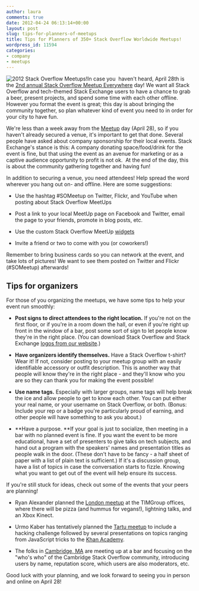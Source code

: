 ```yaml
---
author: laura
comments: true
date: 2012-04-24 06:13:14+00:00
layout: post
slug: tips-for-planners-of-meetups
title: Tips for Planners of 350+ Stack Overflow Worldwide Meetups!
wordpress_id: 11594
categories:
- company
- meetups
---
```


![2012 Stack Overflow Meetups!](/blog/images/2012-04-24-tips-for-planners-of-meetups/meetup-2012.png)In case you  haven't heard, April 28th is the [2nd annual Stack Overflow Meetup Everywhere](http://blog.stackoverflow.com/2012/03/stack-overflow-meetup-everywhere-april-28-2012/) day! We want all Stack Overflow and tech-themed Stack Exchange users to have a chance to grab a beer, present projects, and spend some time with each other offline. However you format the event is great; this day is about bringing the community together, so plan whatever kind of event you need to in order for your city to have fun.

We're less than a week away from the [Meetup](http://www.meetup.com/stackoverflow/) day (April 28), so if you haven't already secured a venue, it's important to get that done. Several people have asked about company sponsorship for their local events. Stack Exchange's stance is this: A company donating space/food/drink for the event is fine, but that using the event as an avenue for marketing or as a captive audience opportunity to profit is not ok.  At the end of the day, this is about the community gathering together and having fun!

In addition to securing a venue, you need attendees! Help spread the word wherever you hang out on- and offline. Here are some suggestions:



	
  * Use the hashtag #SOMeetup on Twitter, Flickr, and YouTube when posting about Stack Overflow MeetUps

	
  * Post a link to your local MeetUp page on Facebook and Twitter, email the page to your friends, promote in blog posts, etc.

	
  * Use the custom Stack Overflow MeetUp [widgets](http://www.meetup.com/stackoverflow/widgets)

	
  * Invite a friend or two to come with you (or coworkers!)


Remember to bring business cards so you can network at the event, and take lots of pictures! We want to see them posted on Twitter and Flickr (#SOMeetup) afterwards!


## Tips for organizers


For those of you organizing the meetups, we have some tips to help your event run smoothly:



	
  * **Post signs to direct attendees to the right location.** If you're not on the first floor, or if you're in a room down the hall, or even if you're right up front in the window of a bar, post some sort of sign to let people know they're in the right place. (You can download Stack Overflow and Stack Exchange [logos from our website](http://stackexchange.com/about/logos).)

	
  * **Have organizers identify themselves.** Have a Stack Overflow t-shirt? Wear it! If not, consider posting to your meetup group with an easily identifiable accessory or outfit description. This is another way that people will know they're in the right place - and they'll know who you are so they can thank you for making the event possible!

	
  * **Use name tags.** Especially with larger groups, name tags will help break the ice and allow people to get to know each other. You can put either your real name, or your username on Stack Overflow, or both. (Bonus: Include your rep or a badge you're particularly proud of earning, and other people will have something to ask you about.)

	
  * **Have a purpose. **If your goal is just to socialize, then meeting in a bar with no planned event is fine. If you want the event to be more educational, have a set of presenters to give talks on tech subjects, and hand out a program with the speakers' names and presentation titles as people walk in the door. (These don't have to be fancy - a half sheet of paper with a list of plain text is sufficient.) If it's a discussion group, have a list of topics in case the conversation starts to fizzle. Knowing what you want to get out of the event will help ensure its success.


If you're still stuck for ideas, check out some of the events that your peers are planning!

	
  * Ryan Alexander planned the [London meetup](http://www.meetup.com/stackoverflow/London-GB/642402/) at the TIMGroup offices, where there will be pizza (and hummus for vegans!), lightning talks, and an Xbox Kinect.

	
  * Urmo Kaber has tentatively planned the [Tartu meetup](http://www.meetup.com/stackoverflow/Tartu-EE/657302/) to include a hacking challenge followed by several presentations on topics ranging from JavaScript tricks to the [Khan Academy](http://www.khanacademy.org/).

	
  * The folks in [Cambridge, MA](http://www.meetup.com/stackoverflow/Cambridge-MA/653292/) are meeting up at a bar and focusing on the "who's who" of the Cambridge Stack Overflow community, introducing users by name, reputation score, which users are also moderators, etc.


Good luck with your planning, and we look forward to seeing you in person and online on April 28!
